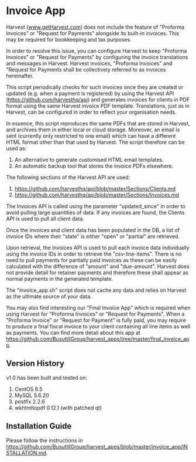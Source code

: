 # Invoice App

Harvest (www.getHarvest.com) does not include the feature of "Proforma Invoices" or "Request for Payments" alongside its built-in invoices. This may be required for bookkeeping and tax purposes.

In order to resolve this issue, you can configure Harvest to keep "Proforma Invoices" or "Request for Payments" by configuring the invoice translations and messages in Harvest. Harvest invoices, "Proforma Invoices" and "Request for Payments shall be collectively referred to as invoices hereinafter.

This script periodically checks for such invoices once they are created or updated (e.g. when a payment is registered) by using the Harvest API (https://github.com/harvesthq/api) and generates invoices for clients in PDF format using the same Harvest invoice PDF template. Translations, just as in Harvest, can be configured in order to reflect your organisation needs.

In essence, this script reproduces the same PDFs that are stored in Harvest, and archives them in either local or cloud storage. Moreover, an email is sent (currently only restricted to one email) which can have a different HTML format other than that used by Harvest. The script therefore can be used as:

1. An alternative to generate customised HTML email templates.
2. An automatic backup tool that stores the invoice PDFs elsewhere.

The following sections of the Harvest API are used:

1. https://github.com/harvesthq/api/blob/master/Sections/Clients.md
2. https://github.com/harvesthq/api/blob/master/Sections/Invoices.md

The Invoices API is called using the parameter "updated_since" in order to avoid pulling large quantities of data. If any invoices are found, the Clients API is used to pull all client data.

Once the invoices and client data has been populated in the DB, a list of invoice IDs where their "state" is either "open" or "partial" are retrieved. 

Upon retrieval, the Invoices API is used to pull each invoice data individually using the invoice IDs in order to retrieve the "csv-line-items". There is no need to pull payments for partially paid invoices as these can be easily calculated with the difference of "amount" and "due-amount". Harvest does not provide detail for retainer payments and therefore these shall appear as normal payments in the generated template.

The "invoice_app.sh" script does not cache any data and relies on Harvest as the ultimate source of your data.

You may also find interesting our "Final Invoice App" which is required when using Harvest for "Proforma Invoices" or "Request for Payments". When a "Proforma Invoice" or "Request for Payment" is fully paid, you may require to produce a final fiscal invoice to your client containing all line items as well as payments. You can find more detail about this app at https://github.com/BusuttilGroup/harvest_apps/tree/master/final_invoice_app.

## Version History

v1.0 has been built and tested on:

1. CentOS 6.5
2. MySQL 5.6.20
3. postfix 2.2.6
4. wkhtmltopdf 0.12.1 (with patched qt)

## Installation Guide

Please follow the instructions in https://github.com/BusuttilGroup/harvest_apps/blob/master/invoice_app/INSTALLATION.md.